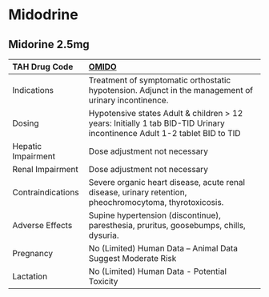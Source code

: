 # Midodrine

## Midorine 2.5mg

| TAH Drug Code      | [OMIDO](https://www.tahsda.org.tw/drugs/hissearch.php?drug_code=OMIDO)                                                   |
|:-------------------|:-------------------------------------------------------------------------------------------------------------------------|
| Indications        | Treatment of symptomatic orthostatic hypotension. Adjunct in the management of urinary incontinence.                     |
| Dosing             | Hypotensive states Adult & children > 12 years: Initially 1 tab BID-TID Urinary incontinence Adult 1-2 tablet BID to TID |
| Hepatic Impairment | Dose adjustment not necessary                                                                                            |
| Renal Impairment   | Dose adjustment not necessary                                                                                            |
| Contraindications  | Severe organic heart disease, acute renal disease, urinary retention, pheochromocytoma, thyrotoxicosis.                  |
| Adverse Effects    | Supine hypertension (discontinue), paresthesia, pruritus, goosebumps, chills, dysuria.                                   |
| Pregnancy          | No (Limited) Human Data – Animal Data Suggest Moderate Risk                                                              |
| Lactation          | No (Limited) Human Data - Potential Toxicity                                                                             |

